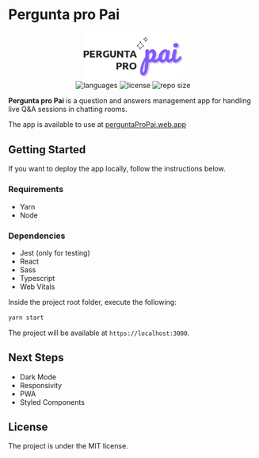 # Pergunta pro Pai

  <div align="center">
    <img src=".github/perguntapropai.png" width="200px" />
  </div>
  <div align="center">
    <img src="https://img.shields.io/github/languages/count/vcwild/pergunta-pro-pai?color=%23835afd&style=flat-square" alt="languages" />
    <img src="https://img.shields.io/github/license/vcwild/pergunta-pro-pai?color=%23835afd&style=flat-square" alt="license" />
    <img src="https://img.shields.io/github/repo-size/vcwild/pergunta-pro-pai?color=%23835afd&style=flat-square" alt="repo size" />
  </div>


__Pergunta pro Pai__ is a question and answers management app for handling live Q&A sessions in chatting rooms.

The app is available to use at [perguntaProPai.web.app](https://perguntapropai.web.app/)

## Getting Started

If you want to deploy the app locally, follow the instructions below.

### Requirements

- Yarn
- Node

### Dependencies

- Jest (only for testing)
- React
- Sass
- Typescript
- Web Vitals

Inside the project root folder, execute the following:

```bash
yarn start
```

The project will be available at `https://localhost:3000`.

## Next Steps

- Dark Mode
- Responsivity
- PWA
- Styled Components

## License

The project is under the MIT license.
